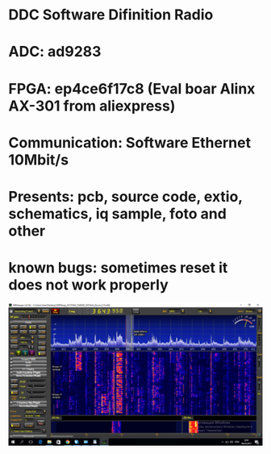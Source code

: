 # DDC Software Difinition Radio
# ADC: ad9283
# FPGA: ep4ce6f17c8 (Eval boar Alinx AX-301 from aliexpress) 
# Communication: Software Ethernet 10Mbit/s
# Presents: pcb, source code, extio, schematics, iq sample, foto and other
# known bugs: sometimes reset it does not work properly
![80m band](https://github.com/Ya-Mir/sdr_ad9283/blob/master/img/low_size/80m.jpg?raw=true)

